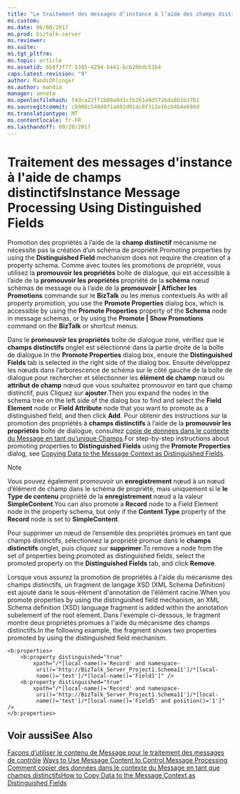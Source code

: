 ```yaml
---
title: "Le traitement des messages d’instance à l’aide des champs distinctifs | Documents Microsoft"
ms.custom: 
ms.date: 06/08/2017
ms.prod: biztalk-server
ms.reviewer: 
ms.suite: 
ms.tgt_pltfrm: 
ms.topic: article
ms.assetid: 6b8f3f77-5385-4294-b441-bcb28bdc51b4
caps.latest.revision: "9"
author: MandiOhlinger
ms.author: mandia
manager: anneta
ms.openlocfilehash: f4dca22ff1b09a0d1cfb261a9d5726da8b1b17b1
ms.sourcegitcommit: cb908c540d8f1a692d01dc8f313e16cb4b4e696d
ms.translationtype: MT
ms.contentlocale: fr-FR
ms.lasthandoff: 09/20/2017
---
```

# <a name="instance-message-processing-using-distinguished-fields"></a><span data-ttu-id="e194a-102">Traitement des messages d'instance à l'aide de champs distinctifs</span><span class="sxs-lookup"><span data-stu-id="e194a-102">Instance Message Processing Using Distinguished Fields</span></span>
<span data-ttu-id="e194a-103">Promotion des propriétés à l’aide de la **champ distinctif** mécanisme ne nécessite pas la création d’un schéma de propriété.</span><span class="sxs-lookup"><span data-stu-id="e194a-103">Promoting properties by using the **Distinguished Field** mechanism does not require the creation of a property schema.</span></span> <span data-ttu-id="e194a-104">Comme avec toutes les promotions de propriété, vous utilisez la **promouvoir les propriétés** boîte de dialogue, qui est accessible à l’aide de la **promouvoir les propriétés** propriété de la **schéma** nœud schémas de message ou à l’aide de la **promouvoir &#124; Afficher les Promotions** commande sur le **BizTalk** ou les menus contextuels.</span><span class="sxs-lookup"><span data-stu-id="e194a-104">As with all property promotion, you use the **Promote Properties** dialog box, which is accessible by using the **Promote Properties** property of the **Schema** node in message schemas, or by using the **Promote &#124; Show Promotions** command on the **BizTalk** or shortcut menus.</span></span>  
  
 <span data-ttu-id="e194a-105">Dans le **promouvoir les propriétés** boîte de dialogue zone, vérifiez que le **champs distinctifs** onglet est sélectionné dans la partie droite de la boîte de dialogue.</span><span class="sxs-lookup"><span data-stu-id="e194a-105">In the **Promote Properties** dialog box, ensure the **Distinguished Fields** tab is selected in the right side of the dialog box.</span></span> <span data-ttu-id="e194a-106">Ensuite développez les nœuds dans l’arborescence de schéma sur le côté gauche de la boîte de dialogue pour rechercher et sélectionner les **élément de champ** nœud ou **attribut de champ** nœud que vous souhaitez promouvoir en tant que champ distinctif, puis Cliquez sur **ajouter**.</span><span class="sxs-lookup"><span data-stu-id="e194a-106">Then you expand the nodes in the schema tree on the left side of the dialog box to find and select the **Field Element** node or **Field Attribute** node that you want to promote as a distinguished field, and then click **Add**.</span></span> <span data-ttu-id="e194a-107">Pour obtenir des instructions sur la promotion des propriétés à **champs distinctifs** à l’aide de la **promouvoir les propriétés** boîte de dialogue, consultez [copie de données dans le contexte du Message en tant qu’unique Champs](../core/how-to-copy-data-to-the-message-context-as-distinguished-fields.md).</span><span class="sxs-lookup"><span data-stu-id="e194a-107">For step-by-step instructions about promoting properties to **Distinguished Fields** using the **Promote Properties** dialog, see [Copying Data to the Message Context as Distinguished Fields](../core/how-to-copy-data-to-the-message-context-as-distinguished-fields.md).</span></span>  
  
> [!NOTE]
>  <span data-ttu-id="e194a-108">Vous pouvez également promouvoir un **enregistrement** nœud à un nœud d’élément de champ dans le schéma de propriété, mais uniquement si le **le Type de contenu** propriété de la **enregistrement** nœud a la valeur  **SimpleContent**.</span><span class="sxs-lookup"><span data-stu-id="e194a-108">You can also promote a **Record** node to a Field Element node in the property schema, but only if the **Content Type** property of the **Record** node is set to **SimpleContent**.</span></span>  
  
 <span data-ttu-id="e194a-109">Pour supprimer un nœud de l’ensemble des propriétés promues en tant que champs distinctifs, sélectionnez la propriété promue dans le **champs distinctifs** onglet, puis cliquez sur **supprimer**.</span><span class="sxs-lookup"><span data-stu-id="e194a-109">To remove a node from the set of properties being promoted as distinguished fields, select the promoted property on the **Distinguished Fields** tab, and click **Remove**.</span></span>  
  
 <span data-ttu-id="e194a-110">Lorsque vous assurez la promotion de propriétés à l'aide du mécanisme des champs distinctifs, un fragment de langage XSD (XML Schema Definition) est ajouté dans le sous-élément d'annotation de l'élément racine.</span><span class="sxs-lookup"><span data-stu-id="e194a-110">When you promote properties by using the distinguished field mechanism, an XML Schema definition (XSD) language fragment is added within the annotation subelement of the root element.</span></span> <span data-ttu-id="e194a-111">Dans l'exemple ci-dessous, le fragment montre deux propriétés promues à l'aide du mécanisme des champs distinctifs.</span><span class="sxs-lookup"><span data-stu-id="e194a-111">In the following example, the fragment shows two properties promoted by using the distinguished field mechanism.</span></span>  
  
```  
<b:properties>  
    <b:property distinguished="true"  
        xpath="/*[local-name()='Record' and namespace-  
         uri()='http://BizTalk_Server_Project1.Schema11']/*[local-  
         name()='test']/*[local-name()='Field1']" />  
    <b:property distinguished="true"  
        xpath="/*[local-name()='Record' and namespace-  
         uri()='http://BizTalk_Server_Project1.Schema11']/*[local-  
         name()='test']/*[local-name()='Field5' and position()='1']" />  
</b:properties>  
```  
  
## <a name="see-also"></a><span data-ttu-id="e194a-112">Voir aussi</span><span class="sxs-lookup"><span data-stu-id="e194a-112">See Also</span></span>  
 <span data-ttu-id="e194a-113">[Façons d’utiliser le contenu de Message pour le traitement des messages de contrôle](../core/ways-to-use-message-content-to-control-message-processing.md) </span><span class="sxs-lookup"><span data-stu-id="e194a-113">[Ways to Use Message Content to Control Message Processing](../core/ways-to-use-message-content-to-control-message-processing.md) </span></span>  
 [<span data-ttu-id="e194a-114">Comment copier des données dans le contexte du Message en tant que champs distinctifs</span><span class="sxs-lookup"><span data-stu-id="e194a-114">How to Copy Data to the Message Context as Distinguished Fields</span></span>](../core/how-to-copy-data-to-the-message-context-as-distinguished-fields.md)